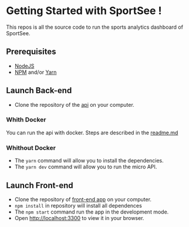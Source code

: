 # Getting Started with SportSee !

This repos is all the source code to run the sports analytics dashboard of SportSee.

## Prerequisites

-   [NodeJS](https://nodejs.org/en/)
-   [NPM](https://www.npmjs.com/) and/or [Yarn](https://www.yarnpkg.com/)

## Launch Back-end

-   Clone the repository of the [api](https://github.com/OpenClassrooms-Student-Center/P9-front-end-dashboard) on your computer.

### Whith Docker

You can run the api with docker. Steps are described in the [readme.md](https://github.com/OpenClassrooms-Student-Center/P9-front-end-dashboard/blob/master/README.md)

### Whithout Docker

-   The `yarn` command will allow you to install the dependencies.
-   The `yarn dev` command will allow you to run the micro API.

## Launch Front-end

-   Clone the repository of [front-end app](https://github.com/thxDuck/DylanPelle_12_052022/tree/master) on your computer.
-   `npm install` in repository will install all dependences
-   The `npm start` command run the app in the development mode.
-   Open [http://localhost:3300](http://localhost:3300) to view it in your browser.

<!--
    - reste a passer en useEffects
    - api séparé
    - Jsdoc
    - mock data
    - Proptypes
 -->
